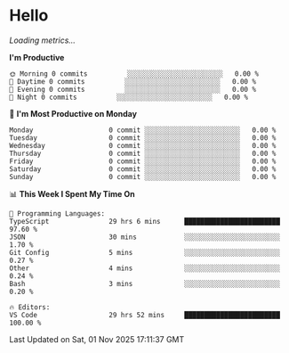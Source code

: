 # Hello

<!-- METRICS:START -->
<p><em>Loading metrics…</em></p>
<!-- METRICS:END -->

<!--START_SECTION:waka-->
**I'm Productive**

```text
🌞 Morning 0 commits          ░░░░░░░░░░░░░░░░░░░░░░░░   0.00 % 
🌆 Daytime 0 commits          ░░░░░░░░░░░░░░░░░░░░░░░░   0.00 % 
🌃 Evening 0 commits          ░░░░░░░░░░░░░░░░░░░░░░░░   0.00 % 
🌙 Night 0 commits          ░░░░░░░░░░░░░░░░░░░░░░░░   0.00 % 
```
📅 **I'm Most Productive on Monday**

```text
Monday                   0 commit ░░░░░░░░░░░░░░░░░░░░░░░░   0.00 % 
Tuesday                  0 commit ░░░░░░░░░░░░░░░░░░░░░░░░   0.00 % 
Wednesday                0 commit ░░░░░░░░░░░░░░░░░░░░░░░░   0.00 % 
Thursday                 0 commit ░░░░░░░░░░░░░░░░░░░░░░░░   0.00 % 
Friday                   0 commit ░░░░░░░░░░░░░░░░░░░░░░░░   0.00 % 
Saturday                 0 commit ░░░░░░░░░░░░░░░░░░░░░░░░   0.00 % 
Sunday                   0 commit ░░░░░░░░░░░░░░░░░░░░░░░░   0.00 % 
```

📊 **This Week I Spent My Time On**

```text
💬 Programming Languages: 
TypeScript               29 hrs 6 mins      ████████████████████████   97.60 % 
JSON                     30 mins            ░░░░░░░░░░░░░░░░░░░░░░░░   1.70 % 
Git Config               5 mins             ░░░░░░░░░░░░░░░░░░░░░░░░   0.27 % 
Other                    4 mins             ░░░░░░░░░░░░░░░░░░░░░░░░   0.24 % 
Bash                     3 mins             ░░░░░░░░░░░░░░░░░░░░░░░░   0.20 % 

🔥 Editors: 
VS Code                  29 hrs 52 mins     ████████████████████████   100.00 % 
```

 Last Updated on Sat, 01 Nov 2025 17:11:37 GMT
<!--END_SECTION:waka-->

